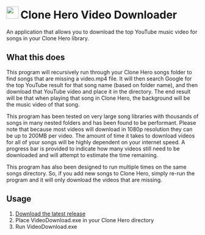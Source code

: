 <img src="https://github.com/jshackles/CloneHeroVideoDownloader/raw/master/assets/icon.png" width="32" height="32" style="margin-right:5px;"></img>Clone Hero Video Downloader
===========
An application that allows you to download the top YouTube music video for songs in your Clone Hero library.


What this does
-------
This program will recursively run through your Clone Hero songs folder to find songs that are missing a video.mp4 file.  It will then search Google for the top YouTube result for that song name (based on folder name), and then download that YouTube video and place it in the directory. The end result will be that when playing that song in Clone Hero, the background will be the music video of that song.

This program has been tested on very large song libraries with thousands of songs in many nested folders and has been found to be performant.  Please note that because most videos will download in 1080p resolution they can be up to 200MB per video.  The amount of time it takes to download videos for all of your songs will be highly dependent on your internet speed.  A progress bar is provided to indicate how many videos still need to be downloaded and will attempt to estimate the time remaining.

This program has also been designed to run multiple times on the same songs directory.  So, if you add new songs to Clone Hero, simply re-run the program and it will only download the videos that are missing.


Usage
-------
1. [Download the latest release](https://github.com/jshackles/CloneHeroVideoDownloader/releases/latest)
2. Place VideoDownload.exe in your Clone Hero directory
3. Run VideoDownload.exe